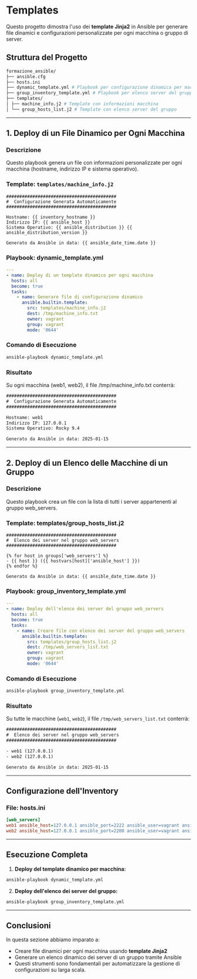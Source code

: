 # Templates

Questo progetto dimostra l'uso dei **template Jinja2** in Ansible per generare file dinamici e configurazioni personalizzate per ogni macchina o gruppo di server.

## Struttura del Progetto

```bash
formazione_ansible/ 
├── ansible.cfg 
├── hosts.ini 
├── dynamic_template.yml # Playbook per configurazione dinamica per macchina 
├── group_inventory_template.yml # Playbook per elenco server del gruppo 
├── templates/ 
│ ├── machine_info.j2 # Template con informazioni macchina 
│ └── group_hosts_list.j2 # Template con elenco server del gruppo 
```

---

## 1. Deploy di un File Dinamico per Ogni Macchina

### Descrizione

Questo playbook genera un file con informazioni personalizzate per ogni macchina (hostname, indirizzo IP e sistema operativo).

### Template: `templates/machine_info.j2`

```jinja
##########################################
#  Configurazione Generata Automaticamente
##########################################

Hostname: {{ inventory_hostname }}
Indirizzo IP: {{ ansible_host }}
Sistema Operativo: {{ ansible_distribution }} {{ ansible_distribution_version }}

Generato da Ansible in data: {{ ansible_date_time.date }}
```

### Playbook: dynamic_template.yml

```yml
---
- name: Deploy di un template dinamico per ogni macchina
  hosts: all
  become: true
  tasks:
    - name: Generare file di configurazione dinamico
      ansible.builtin.template:
        src: templates/machine_info.j2
        dest: /tmp/machine_info.txt
        owner: vagrant
        group: vagrant
        mode: '0644'
```

### Comando di Esecuzione

```bash
ansible-playbook dynamic_template.yml
```

### Risultato
Su ogni macchina (web1, web2), il file /tmp/machine_info.txt conterrà:

```txt
##########################################
#  Configurazione Generata Automaticamente
##########################################

Hostname: web1
Indirizzo IP: 127.0.0.1
Sistema Operativo: Rocky 9.4

Generato da Ansible in data: 2025-01-15
```

---

## 2. Deploy di un Elenco delle Macchine di un Gruppo

### Descrizione

Questo playbook crea un file con la lista di tutti i server appartenenti al gruppo web_servers.

### Template: templates/group_hosts_list.j2

```jinja
##########################################
#  Elenco dei server nel gruppo web_servers
##########################################

{% for host in groups['web_servers'] %}
- {{ host }} ({{ hostvars[host]['ansible_host'] }})
{% endfor %}

Generato da Ansible in data: {{ ansible_date_time.date }}
```

### Playbook: group_inventory_template.yml

```yml
---
- name: Deploy dell'elenco dei server del gruppo web_servers
  hosts: all
  become: true
  tasks:
    - name: Creare file con elenco dei server del gruppo web_servers
      ansible.builtin.template:
        src: templates/group_hosts_list.j2
        dest: /tmp/web_servers_list.txt
        owner: vagrant
        group: vagrant
        mode: '0644'
```

### Comando di Esecuzione

```bash
ansible-playbook group_inventory_template.yml
```

### Risultato

Su tutte le macchine (`web1`, `web2`), il file `/tmp/web_servers_list.txt` conterrà:

```txt
##########################################
#  Elenco dei server nel gruppo web_servers
##########################################

- web1 (127.0.0.1)
- web2 (127.0.0.1)

Generato da Ansible in data: 2025-01-15
```

---

## Configurazione dell'Inventory

### File: hosts.ini

```ini
[web_servers]
web1 ansible_host=127.0.0.1 ansible_port=2222 ansible_user=vagrant ansible_ssh_private_key_file=.vagrant/machines/web1/virtualbox/private_key ansible_ssh_common_args='-o StrictHostKeyChecking=no'
web2 ansible_host=127.0.0.1 ansible_port=2200 ansible_user=vagrant ansible_ssh_private_key_file=.vagrant/machines/web2/virtualbox/private_key ansible_ssh_common_args='-o StrictHostKeyChecking=no'
```

---

## Esecuzione Completa

1. **Deploy del template dinamico per macchina:**

```bash
ansible-playbook dynamic_template.yml
```

2. **Deploy dell'elenco dei server del gruppo:**

```bash
ansible-playbook group_inventory_template.yml
```

---

## Conclusioni

In questa sezione abbiamo imparato a:

- Creare file dinamici per ogni macchina usando **template Jinja2**
- Generare un elenco dinamico dei server di un gruppo tramite Ansible
- Questi strumenti sono fondamentali per automatizzare la gestione di configurazioni su larga scala.
